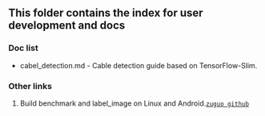 ## This folder contains the index for user development and docs

### Doc list
* cabel_detection.md - Cable detection guide based on TensorFlow-Slim.

### Other links
1. Build benchmark and label_image on Linux and Android.[`zuguo github`](https://github.com/yuzuguo/tensorflow/tree/master/tensorflow/contrib/pi_examples/input_image)
